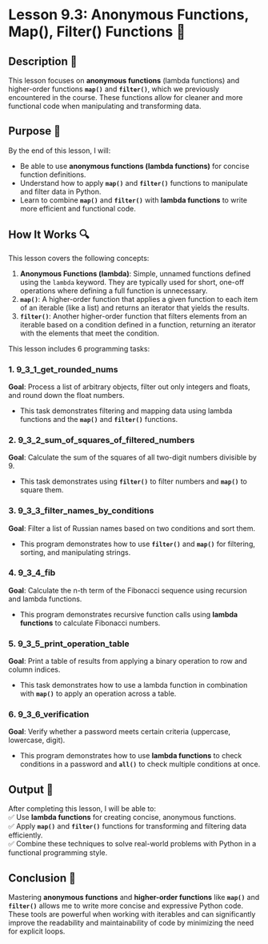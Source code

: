 # Lesson 9.3: Anonymous Functions, Map(), Filter() Functions 🔧

## Description 📝

This lesson focuses on **anonymous functions** (lambda functions) and higher-order functions **`map()`** and **`filter()`**, which we previously encountered in the course.
These functions allow for cleaner and more functional code when manipulating and transforming data.

## Purpose 🎯

By the end of this lesson, I will:

-   Be able to use **anonymous functions (lambda functions)** for concise function definitions.
-   Understand how to apply **`map()`** and **`filter()`** functions to manipulate and filter data in Python.
-   Learn to combine **`map()`** and **`filter()`** with **lambda functions** to write more efficient and functional code.

## How It Works 🔍

This lesson covers the following concepts:

1. **Anonymous Functions (lambda)**: Simple, unnamed functions defined using the `lambda` keyword. They are typically used for short, one-off operations where defining a full function is unnecessary.
2. **`map()`**: A higher-order function that applies a given function to each item of an iterable (like a list) and returns an iterator that yields the results.
3. **`filter()`**: Another higher-order function that filters elements from an iterable based on a condition defined in a function, returning an iterator with the elements that meet the condition.

This lesson includes 6 programming tasks:

### 1. 9_3_1_get_rounded_nums

**Goal**: Process a list of arbitrary objects, filter out only integers and floats, and round down the float numbers.

-   This task demonstrates filtering and mapping data using lambda functions and the **`map()`** and **`filter()`** functions.

### 2. 9_3_2_sum_of_squares_of_filtered_numbers

**Goal**: Calculate the sum of the squares of all two-digit numbers divisible by 9.

-   This task demonstrates using **`filter()`** to filter numbers and **`map()`** to square them.

### 3. 9_3_3_filter_names_by_conditions

**Goal**: Filter a list of Russian names based on two conditions and sort them.

-   This program demonstrates how to use **`filter()`** and **`map()`** for filtering, sorting, and manipulating strings.

### 4. 9_3_4_fib

**Goal**: Calculate the n-th term of the Fibonacci sequence using recursion and lambda functions.

-   This program demonstrates recursive function calls using **lambda functions** to calculate Fibonacci numbers.

### 5. 9_3_5_print_operation_table

**Goal**: Print a table of results from applying a binary operation to row and column indices.

-   This task demonstrates how to use a lambda function in combination with **`map()`** to apply an operation across a table.

### 6. 9_3_6_verification

**Goal**: Verify whether a password meets certain criteria (uppercase, lowercase, digit).

-   This program demonstrates how to use **lambda functions** to check conditions in a password and **`all()`** to check multiple conditions at once.

## Output 📜

After completing this lesson, I will be able to:  
✅ Use **lambda functions** for creating concise, anonymous functions.  
✅ Apply **`map()`** and **`filter()`** functions for transforming and filtering data efficiently.  
✅ Combine these techniques to solve real-world problems with Python in a functional programming style.

## Conclusion 🚀

Mastering **anonymous functions** and **higher-order functions** like **`map()`** and **`filter()`** allows me to write more concise and expressive Python code.
These tools are powerful when working with iterables and can significantly improve the readability and maintainability of code by minimizing the need for explicit loops.
